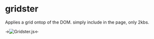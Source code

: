 gridster
========

Applies a grid ontop of the DOM. simply include in the page, only 2kbs.

->![Gridster.js](https://github.com/wookiecooking/gridster/blob/master/screenshot.jpg)<-

